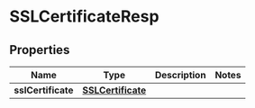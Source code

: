# SSLCertificateResp

## Properties
Name | Type | Description | Notes
------------ | ------------- | ------------- | -------------
**sslCertificate** | [**SSLCertificate**](SSLCertificate.md) |  | 
